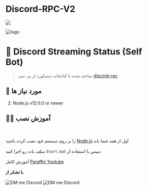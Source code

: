 # Discord-RPC-V2

[![](https://img.shields.io/discord/796767783354368030.svg?logo=discord&colorB=7289DA)](https://paraffin.site)

![logo](https://cdn.discordapp.com/attachments/799297746217467944/805520455393083442/1.jpg)

# 🎥 Discord Streaming Status (Self Bot)
> ساخته شده با کتابخانه دیسکورد ار پی سی [discord-rpc](https://www.npmjs.com/package/discord-rpc)

## 🔧 مورد نیاز ها
2. Node.js v12.0.0 or newer

## 👨‍🏫 آموزش نصب

<br><br>
را بر روی سیستم خود نصب کرده باشید <a href="https://nodejs.org/en/">Node.js</a> اول از همه شما باید 
<br><br>
سلف بات رو اجرا کنید `Start.bat` سپس با استفاده از 
<br><br>
آموزش کامل [Paraffin Youtube](https://www.youtube.com/watch?v=vItt6avbr2A&t=3s)
<br><br>
**با تشکر از**
<br><br>
![DM me Discord](https://discord.c99.nl/widget/theme-1/488958506280550402.png)
![DM me Discord](https://discord.c99.nl/widget/theme-1/490519932292038659.png)

